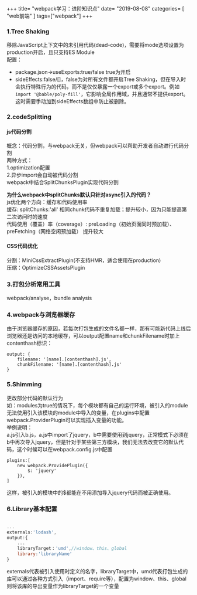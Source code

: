 +++
title= "webpack学习：进阶知识点"
date= "2019-08-08"
categories= [ "web前端" ]
tags=["webpack"]
+++


### 1.Tree Shaking
移除JavaScript上下文中的未引用代码(dead-code)，需要将mode选项设置为production开启，且只支持ES Module  
配置：  

- package.json->useExports:true/false true为开启  
- sideEffects:false/[]，false为对所有文件都开启Tree Shaking，但在导入时会执行特殊行为的代码，而不是仅仅暴露一个export或多个export。例如`import '@bable/poly-fill'`，它影响全局作用域，并且通常不提供export。这时需要手动加到sideEffects数组中防止被删除。

### 2.codeSplitting   

#### js代码分割
概念：代码分割，与webpack无关，但webpack可以帮助开发者自动进行代码分割  
两种方式：  
1.optimization配置   
2.异步import会自动被代码分割   
webpack中结合SplitChunksPlugin实现代码分割  

**为什么webpack中splitChunks默认只针对async引入的代码？**   
js优化两个方向：缓存和代码使用率  
缓存: splitChunks:'all' 相同chunk代码不重复加载；提升较小，因为只能提高第二次访问时的速度  
代码使用（覆盖）率（coverage）: preLoading（初始页面同时预加载）、preFetching（网络空闲预加载） 提升较大 

#### CSS代码优化
分割：MiniCssExtractPlugin(不支持HMR，适合使用在production)  
压缩：OptimizeCSSAssetsPlugin

### 3.打包分析常用工具  
webpack/analyse，bundle analysis


### 4.webpack与浏览器缓存
由于浏览器缓存的原因，若每次打包生成的文件名都一样，那有可能新代码上线后浏览器还是访问的本地缓存，可以output配置name和chunkFilename时加上contenthash标识：

```
output: {
	filename: '[name].[contenthash].js',
	chunkFilename: '[name].[contenthash].js'
}
```

### 5.Shimming
更改部分代码的默认行为  
如：modules为true的情况下，每个模块都有自己的运行环境，被引入的module无法使用引入该模块的module中导入的变量，在plugins中配置webpack.ProviderPlugin可以实现插入变量的功能。  
举例说明：  
a.js引入b.js，a.js中import了jquery，b中需要使用到jquery，正常模式下必须在b中再次导入jquery，但是针对于某些第三方模块，我们无法去改变它的默认代码，这个时候可以在webpack.config.js中配置

```
plugins:[
	new webpack.ProvidePlugin({
		$: 'jquery'
	}),
]
```
这样，被引入的模块中的$都能在不用添加导入jquery代码而被正确使用。

### 6.Library基本配置


```javascript

...
externals:'lodash',
output:{
	...
	libraryTarget：'umd',//window、this、global
	library:'libraryName'
}
```
externals代表被引入使用时定义的名字，libraryTarget中，umd代表打包生成的库可以通过各种方式引入（import、require等），配置为window、this、global则将该库的导出变量作为libraryTarget的一个变量




























